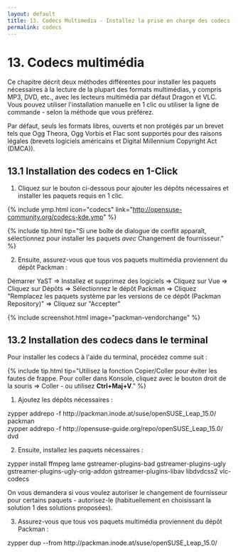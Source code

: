 ```yaml
---
layout: default
title: 13. Codecs Multimedia - Installez la prise en charge des codecs avec restrictions comme MP3, DVD, WMA, WMV, MOV, etc.
permalink: codecs
---
```


# 13. Codecs multimédia

Ce chapitre décrit deux méthodes différentes pour installer les paquets nécessaires à la lecture de la plupart des formats multimédias, y compris MP3, DVD, etc., avec les lecteurs multimédia par défaut Dragon et VLC. Vous pouvez utiliser l'installation manuelle en 1 clic ou utiliser la ligne de commande - selon la méthode que vous préférez.

Par défaut, seuls les formats libres, ouverts et non protégés par un brevet tels que Ogg Theora, Ogg Vorbis et Flac sont supportés pour des raisons légales (brevets logiciels américains et Digital Millennium Copyright Act (DMCA)).


## 13.1 Installation des codecs en 1-Click

1) Cliquez sur le bouton ci-dessous pour ajouter les dépôts nécessaires et installer les paquets requis en 1 clic.

{% include ymp.html icon="codecs" link="http://opensuse-community.org/codecs-kde.ymp" %}

{% include tip.html tip="Si une boîte de dialogue de conflit apparaît, sélectionnez pour installer les paquets *avec* Changement de fournisseur." %}

2) Ensuite, assurez-vous que tous vos paquets multimédia proviennent du dépôt Packman :

<div class="path">Démarrer YaST => Installez et supprimez des logiciels => Cliquez sur Vue => Cliquez sur Dépôts => Sélectionnez le dépôt Packman => Cliquez "Remplacez les paquets système par les versions de ce dépôt (Packman Repository)" => Cliquez sur "Accepter"</div><p></p>

{% include screenshot.html image="packman-vendorchange" %}

## 13.2 Installation des codecs dans le terminal

Pour installer les codecs à l'aide du terminal, procédez comme suit :

{% include tip.html tip="Utilisez la fonction Copier/Coller pour éviter les fautes de frappe. Pour coller dans Konsole, cliquez avec le bouton droit de la souris => Coller - ou utilisez **Ctrl+Maj+V**." %}

1) Ajoutez les dépôts nécessaires :

<div class="clroot">zypper addrepo -f http://packman.inode.at/suse/openSUSE_Leap_15.0/ packman</div>
<div class="clroot">zypper addrepo -f http://opensuse-guide.org/repo/openSUSE_Leap_15.0/ dvd</div>

2) Ensuite, installez les paquets nécessaires :

<div class="clroot">zypper install ffmpeg lame gstreamer-plugins-bad gstreamer-plugins-ugly gstreamer-plugins-ugly-orig-addon gstreamer-plugins-libav libdvdcss2 vlc-codecs</div>

On vous demandera si vous voulez autoriser le changement de fournisseur pour certains paquets - autorisez-le (habituellement en choisissant la solution 1 des solutions proposées).

3) Assurez-vous que tous vos paquets multimédia proviennent du dépôt Packman :

<div class="clroot">zypper dup --from http://packman.inode.at/suse/openSUSE_Leap_15.0/</div>
